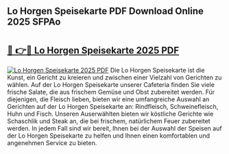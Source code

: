 ## Lo Horgen Speisekarte PDF Download Online 2025 SFPAo

# <h2><a href="http://gcdhz5.nevu.top/?p=Lo+Horgen+Speisekarte">🔗 👉🔴 Lo Horgen Speisekarte 2025 PDF</a></h2>

[![Lo Horgen Speisekarte 2025 PDF](https://i.imgur.com/dBaPXMq.png)](http://gcdhz5.nevu.top/?p=Lo+Horgen+Speisekarte)
Die Lo Horgen Speisekarte ist die Kunst, ein Gericht zu kreieren und zwischen einer Vielzahl von Gerichten zu wählen. Auf der Lo Horgen Speisekarte unserer Cafeteria finden Sie viele frische Salate, die aus frischem Gemüse und Obst zubereitet werden. Für diejenigen, die Fleisch lieben, bieten wir eine umfangreiche Auswahl an Gerichten auf der Lo Horgen Speisekarte an: Rindfleisch, Schweinefleisch, Huhn und Fisch. Unseren Auserwählten bieten wir köstliche Gerichte wie Schaschlik und Steak an, die bei frischem, natürlichem Feuer zubereitet werden. In jedem Fall sind wir bereit, Ihnen bei der Auswahl der Speisen auf der Lo Horgen Speisekarte zu helfen und Ihnen einen komfortablen und angenehmen Service zu bieten.
